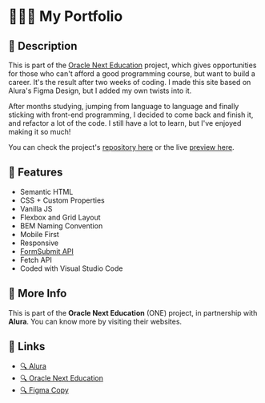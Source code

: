 # 👨🏻‍💻 My Portfolio

## 📃 Description

This is part of the [Oracle Next Education](https://www.oracle.com/br/education/oracle-next-education/) project, which gives opportunities for those who can't afford a good programming course, but want to build a career. It's the result after two weeks of coding. I made this site based on Alura's Figma Design, but I added my own twists into it.

After months studying, jumping from language to language and finally sticking with front-end programming, I decided to come back and finish it, and refactor a lot of the code. I still have a lot to learn, but I've enjoyed making it so much!

You can check the project's [repository here](https://github.com/GracilianoOG/portfolio "Check the repository.") or the live [preview here](https://gracilianoog.github.io/portfolio/ "Check the live preview.").

## 🔨 Features

* Semantic HTML
* CSS + Custom Properties
* Vanilla JS
* Flexbox and Grid Layout
* BEM Naming Convention
* Mobile First
* Responsive
* [FormSubmit API](https://formsubmit.co/ "FormSubmit Website.")
* Fetch API
* Coded with Visual Studio Code

## 📌 More Info

This is part of the **Oracle Next Education** (ONE) project, in partnership with **Alura**. You can know more by visiting their websites.

## 🔗 Links

* [🔍 Alura](https://www.alura.com.br/ "Alura.")
* [🔍 Oracle Next Education](https://www.oracle.com/br/education/oracle-next-education/ "Oracle Next Education.")
* [🔍 Figma Copy](https://www.figma.com/file/UUADSjtWCQK4cJT5aIqIs0/Challenge-Front-end-Portf%C3%B3lio---Pessoal?node-id=0%3A1&t=PwUq6ijriVYHcwFP-1 "Figma Copy")